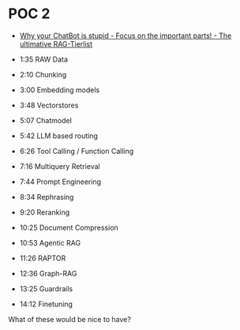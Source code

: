 # POC 2

- [Why your ChatBot is stupid - Focus on the important parts! - The ultimative RAG-Tierlist](https://www.youtube.com/watch?v=OgwFdEsGmrQ)

- 1:35 RAW Data
- 2:10 Chunking
- 3:00 Embedding models
- 3:48 Vectorstores
- 5:07 Chatmodel
- 5:42 LLM based routing
- 6:26 Tool Calling / Function Calling
- 7:16 Multiquery Retrieval
- 7:44 Prompt Engineering
- 8:34 Rephrasing
- 9:20 Reranking
- 10:25 Document Compression
- 10:53 Agentic RAG
- 11:26 RAPTOR
- 12:36 Graph-RAG
- 13:25 Guardrails
- 14:12 Finetuning

What of these would be nice to have?